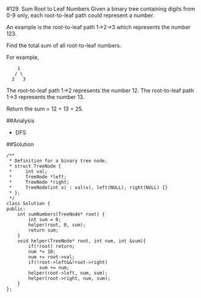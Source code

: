 #129. Sum Root to Leaf Numbers
Given a binary tree containing digits from 0-9 only, each root-to-leaf path could represent a number.

An example is the root-to-leaf path 1->2->3 which represents the number 123.

Find the total sum of all root-to-leaf numbers.

For example,
```
    1
   / \
  2   3
```
The root-to-leaf path 1->2 represents the number 12.
The root-to-leaf path 1->3 represents the number 13.

Return the sum = 12 + 13 = 25.

##Analysis
* DFS

##Solution
```
/**
 * Definition for a binary tree node.
 * struct TreeNode {
 *     int val;
 *     TreeNode *left;
 *     TreeNode *right;
 *     TreeNode(int x) : val(x), left(NULL), right(NULL) {}
 * };
 */
class Solution {
public:
    int sumNumbers(TreeNode* root) {
        int sum = 0;
        helper(root, 0, sum);
        return sum;
    }
    void helper(TreeNode* root, int num, int &sum){
        if(!root) return;
        num *= 10;
        num += root->val;
        if(!root->left&&!root->right)
            sum += num;
        helper(root->left, num, sum);
        helper(root->right, num, sum);
    }
};
```